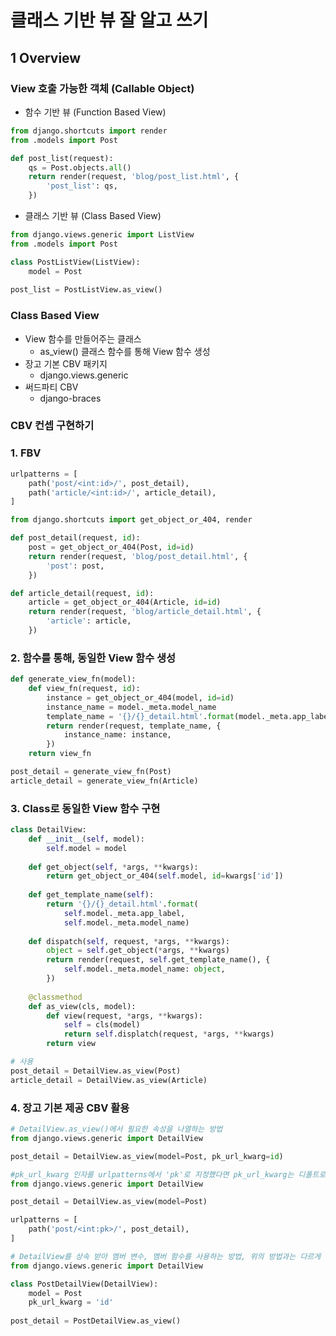 # 클래스 기반 뷰 잘 알고 쓰기

## 1 Overview

### View 호출 가능한 객체 (Callable Object)

*   함수 기반 뷰 (Function Based View)

```python
from django.shortcuts import render
from .models import Post

def post_list(request):
    qs = Post.objects.all()
    return render(request, 'blog/post_list.html', {
        'post_list': qs,
    })
```

*   클래스 기반 뷰 (Class Based View)

```python
from django.views.generic import ListView
from .models import Post

class PostListView(ListView):
    model = Post
    
post_list = PostListView.as_view()
```

### Class Based View

*   View 함수를 만들어주는 클래스
    *   as_view() 클래스 함수를 통해 View 함수 생성
*   장고 기본 CBV 패키지
    *   django.views.generic
*   써드파티 CBV
    *   django-braces

### CBV 컨셉 구현하기

### 1. FBV

```python
urlpatterns = [
    path('post/<int:id>/', post_detail),
    path('article/<int:id>/', article_detail),
]
```

```python
from django.shortcuts import get_object_or_404, render

def post_detail(request, id):
    post = get_object_or_404(Post, id=id)
    return render(request, 'blog/post_detail.html', {
        'post': post,
    })

def article_detail(request, id):
    article = get_object_or_404(Article, id=id)
    return render(request, 'blog/article_detail.html', {
        'article': article,
    })
```

### 2. 함수를 통해, 동일한 View 함수 생성

```python
def generate_view_fn(model):
    def view_fn(request, id):
        instance = get_object_or_404(model, id=id)
        instance_name = model._meta.model_name
        template_name = '{}/{}_detail.html'.format(model._meta.app_label, instance_name)
        return render(request, template_name, {
            instance_name: instance,
        })
    return view_fn

post_detail = generate_view_fn(Post)
article_detail = generate_view_fn(Article)
```

### 3. Class로 동일한 View 함수 구현

```python
class DetailView:
    def __init__(self, model):
        self.model = model
        
    def get_object(self, *args, **kwargs):
        return get_object_or_404(self.model, id=kwargs['id'])
    
    def get_template_name(self):
        return '{}/{}_detail.html'.format(
        	self.model._meta.app_label,
        	self.model._meta.model_name)
    
    def dispatch(self, request, *args, **kwargs):
        object = self.get_object(*args, **kwargs)
        return render(request, self.get_template_name(), {
            self.model._meta.model_name: object,
        })
    
    @classmethod
    def as_view(cls, model):
        def view(request, *args, **kwargs):
            self = cls(model)
            return self.displatch(request, *args, **kwargs)
        return view
```

```python
# 사용
post_detail = DetailView.as_view(Post)
article_detail = DetailView.as_view(Article)
```

### 4. 장고 기본 제공 CBV 활용

```python
# DetailView.as_view()에서 필요한 속성을 나열하는 방법
from django.views.generic import DetailView

post_detail = DetailView.as_view(model=Post, pk_url_kwarg=id)
```

```python
#pk_url_kwarg 인자를 urlpatterns에서 'pk'로 지정했다면 pk_url_kwarg는 디폴트로 pk이므로 pk_url_kwarg 생략 가능
from django.views.generic import DetailView

post_detail = DetailView.as_view(model=Post)
```

```python
urlpatterns = [
    path('post/<int:pk>/', post_detail),
]
```

```python
# DetailView를 상속 받아 멤버 변수, 멤버 함수를 사용하는 방법, 위의 방법과는 다르게 변수 함수를 구현할 수 있다.
from django.views.generic import DetailView

class PostDetailView(DetailView):
    model = Post
    pk_url_kwarg = 'id'
    
post_detail = PostDetailView.as_view()
```

